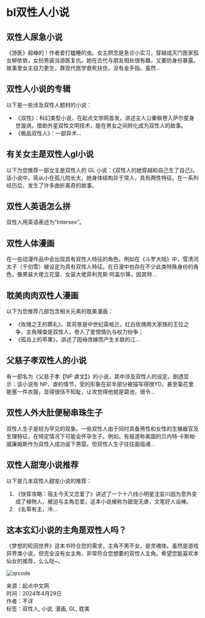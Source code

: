 # bl双性人小说

## 双性人尿急小说

《游医》超棒的！作者爱打瞌睡的虫。女主顾念是急诊小实习，穿越成灭门医家孤女柳依依，女扮男装当游医复仇。她在古代与朋友相处很有趣，又要防身份暴露。故事里女主自力更生，靠现代医学救死扶伤，没有金手指。虽然...

## 双性人小说的专辑

以下是一些涉及双性人题材的小说：
- 《双性》：科幻类型小说，在起点文学网首发，讲述主人公秦枫卷入萨尔星身世漩涡，借助外星双性文明技术，能在男女之间转化成为双性人的故事。
- 《极品双性人》：一部异术...

## 有关女主是双性人gl小说

以下为您推荐一部女主是双性人的 GL 小说：《双性人的她穿越和自己生了自己》。该小说中，简从小在孤儿院长大，她身体结构异于常人，具有两性特征。在一系列经历后，发生了许多曲折离奇的故事。

## 双性人英语怎么拼

双性人用英语表述为“Intersex”。

## 双性人体漫画

在一些动漫作品中会出现具有双性人特征的角色。例如在《斗罗大陆》中，雪清河太子（千仞雪）被设定为具有双性人特征。在日漫中也存在不少此类特殊身份的角色，像男装大佬立花萤、女装大佬菲利克斯·阿盖尔等，因其特...

## 耽美肉肉双性人漫画

以下为您推荐几部包含相关元素的耽美漫画：
- 《玫瑰之王的葬礼》，其背景是中世纪英格兰，红白玫瑰两大家族的王位之争，主角理查是双性人，卷入了爱恨情仇与权力纷争；
- 《孤岛上的苹果》，讲述了因母改嫁而产生关联的江...

## 父慈子孝双性人的小说

有一部名为《父慈子孝【NP 虐文】》的小说，其中涉及双性人的设定。剧透显示：该小说有 NP、虐的情节，受的形象在前半部分被描写得很YD，甚至菊花里能塞一件衣服，显得很恬不知耻，让攻觉得他就是碧池，很令...

## 双性人外大肚便秘串珠生子

双性人生子是较为罕见的现象。一些双性人由于同时具备男性和女性的生殖器官及生理特征，在特定情况下可能会怀孕生子。例如，有报道称美国的贝内特·卡斯帕·威廉姆斯作为双性人成功诞下男婴。但双性人生子往往面临诸...

## 双性人甜宠小说推荐

以下是几本双性人甜宠小说的推荐：
1. 《快穿攻略：宿主今天又恋爱了》讲述了一个十八线小明星沈妄川因为意外变成了植物人，被迫与主角恋爱。这本小说被称为甜宠无虐，文笔好人设棒。
2. 《名草有主，冷...

## 这本玄幻小说的主角是双性人吗？

《梦想的轮回世界》这本书符合您的需求，主角不男不女，是灵魂体。虽然是游戏异界类小说，但完全没有女主角，非常符合您想要的双性人主角。希望您能喜欢本仙女的推荐，么么哒~。

![qrcode](https://imgservices-1252317822.image.myqcloud.com/coco/s03032023/fb9dbdd4.avvf16.png)

来源：起点中文网  
时间：2024年4月29日  
作者：不详  
标签：双性人, 小说, 漫画, GL, 耽美